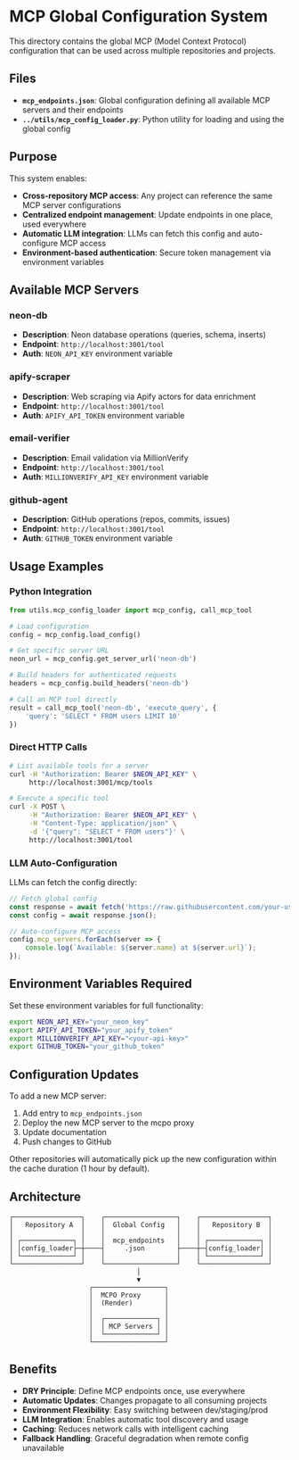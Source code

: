 # MCP Global Configuration System

This directory contains the global MCP (Model Context Protocol) configuration that can be used across multiple repositories and projects.

## Files

- **`mcp_endpoints.json`**: Global configuration defining all available MCP servers and their endpoints
- **`../utils/mcp_config_loader.py`**: Python utility for loading and using the global config

## Purpose

This system enables:
- **Cross-repository MCP access**: Any project can reference the same MCP server configurations
- **Centralized endpoint management**: Update endpoints in one place, used everywhere
- **Automatic LLM integration**: LLMs can fetch this config and auto-configure MCP access
- **Environment-based authentication**: Secure token management via environment variables

## Available MCP Servers

### neon-db
- **Description**: Neon database operations (queries, schema, inserts)
- **Endpoint**: `http://localhost:3001/tool`
- **Auth**: `NEON_API_KEY` environment variable

### apify-scraper
- **Description**: Web scraping via Apify actors for data enrichment
- **Endpoint**: `http://localhost:3001/tool`
- **Auth**: `APIFY_API_TOKEN` environment variable

### email-verifier
- **Description**: Email validation via MillionVerify
- **Endpoint**: `http://localhost:3001/tool`
- **Auth**: `MILLIONVERIFY_API_KEY` environment variable

### github-agent
- **Description**: GitHub operations (repos, commits, issues)
- **Endpoint**: `http://localhost:3001/tool`
- **Auth**: `GITHUB_TOKEN` environment variable

## Usage Examples

### Python Integration

```python
from utils.mcp_config_loader import mcp_config, call_mcp_tool

# Load configuration
config = mcp_config.load_config()

# Get specific server URL
neon_url = mcp_config.get_server_url('neon-db')

# Build headers for authenticated requests
headers = mcp_config.build_headers('neon-db')

# Call an MCP tool directly
result = call_mcp_tool('neon-db', 'execute_query', {
    'query': 'SELECT * FROM users LIMIT 10'
})
```

### Direct HTTP Calls

```bash
# List available tools for a server
curl -H "Authorization: Bearer $NEON_API_KEY" \
     http://localhost:3001/mcp/tools

# Execute a specific tool
curl -X POST \
     -H "Authorization: Bearer $NEON_API_KEY" \
     -H "Content-Type: application/json" \
     -d '{"query": "SELECT * FROM users"}' \
     http://localhost:3001/tool
```

### LLM Auto-Configuration

LLMs can fetch the config directly:

```javascript
// Fetch global config
const response = await fetch('https://raw.githubusercontent.com/your-username/imo-creator/main/config/mcp_endpoints.json');
const config = await response.json();

// Auto-configure MCP access
config.mcp_servers.forEach(server => {
    console.log(`Available: ${server.name} at ${server.url}`);
});
```

## Environment Variables Required

Set these environment variables for full functionality:

```bash
export NEON_API_KEY="your_neon_key"
export APIFY_API_TOKEN="your_apify_token"
export MILLIONVERIFY_API_KEY="<your-api-key>"
export GITHUB_TOKEN="your_github_token"
```

## Configuration Updates

To add a new MCP server:

1. Add entry to `mcp_endpoints.json`
2. Deploy the new MCP server to the mcpo proxy
3. Update documentation
4. Push changes to GitHub

Other repositories will automatically pick up the new configuration within the cache duration (1 hour by default).

## Architecture

```
┌─────────────────┐    ┌──────────────────┐    ┌─────────────────┐
│   Repository A  │    │  Global Config   │    │   Repository B  │
│                 │    │                  │    │                 │
│ ┌─────────────┐ │    │  mcp_endpoints   │    │ ┌─────────────┐ │
│ │config_loader├─┼────┤     .json        ├────┼─┤config_loader│ │
│ └─────────────┘ │    │                  │    │ └─────────────┘ │
└─────────────────┘    └──────────────────┘    └─────────────────┘
                                │
                                ▼
                    ┌──────────────────┐
                    │  MCPO Proxy      │
                    │  (Render)        │
                    │                  │
                    │  ┌─────────────┐ │
                    │  │ MCP Servers │ │
                    │  └─────────────┘ │
                    └──────────────────┘
```

## Benefits

- **DRY Principle**: Define MCP endpoints once, use everywhere
- **Automatic Updates**: Changes propagate to all consuming projects
- **Environment Flexibility**: Easy switching between dev/staging/prod
- **LLM Integration**: Enables automatic tool discovery and usage
- **Caching**: Reduces network calls with intelligent caching
- **Fallback Handling**: Graceful degradation when remote config unavailable